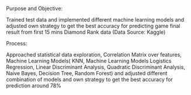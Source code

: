 Purpose and Objective:

Trained test data and implemented different machine learning models and adjusted own strategy to get the best accuracy for predicting game final result from first 15 mins Diamond Rank data (Data Source: Kaggle)

Process:

Approached statistical data exploration, Correlation Matrix over features, Machine Learning Models( KNN, Machine Learning Models Logistics Regression, Linear Discriminant Analysis, Quadratic Discriminant Analysis, Naive Bayes, Decision Tree, Random Forest) and adjusted different combination of models and own strategy to get the best accuracy for prediction around 78%
